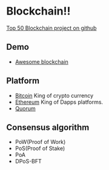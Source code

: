 # Blockchain!!

[Top 50 Blockchain project on github](https://medium.com/solidity-weekly/top-50-blockchain-projects-with-the-most-developer-activity-on-github-aa714404a757)

## Demo
- [Awesome blockchain](https://anders.com/blockchain/)

## Platform
- [Bitcoin](./bitcoin/README.md) King of crypto currency
- [Ethereum](./ethereum/README.md) King of Dapps platforms.
- [Quorum](./quorum/README.md)

## Consensus algorithm
- PoW(Proof of Work)
- PoS(Proof of Stake)
- PoA
- DPoS-BFT
